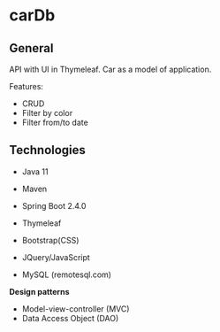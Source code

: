 # carDb

## General
API with UI in Thymeleaf. Car as a model of application.

Features:
* CRUD
* Filter by color
* Filter from/to date

## Technologies

- Java 11

- Maven

- Spring Boot 2.4.0

- Thymeleaf

- Bootstrap(CSS)

- JQuery/JavaScript

- MySQL (remotesql.com)

 **Design patterns**
- Model-view-controller (MVC) 
- Data Access Object (DAO)
